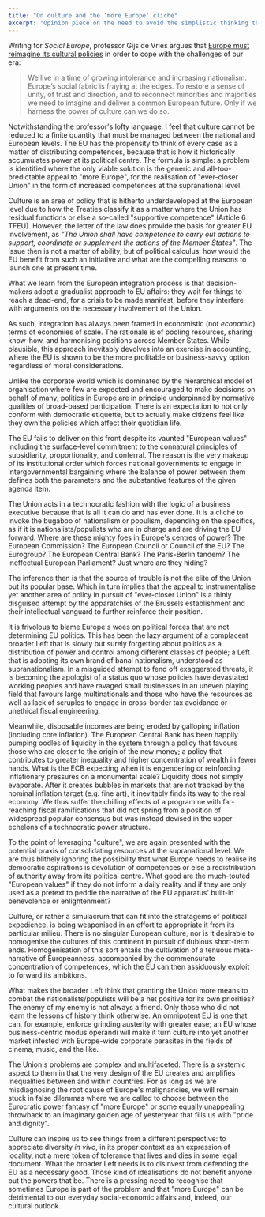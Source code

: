 ```yaml
---
title: "On culture and the ‘more Europe’ cliché"
excerpt: "Opinion piece on the need to avoid the simplistic thinking that 'more Europe' helps Europeans improve their lives."
---
```


Writing for _Social Europe_, professor Gijs de Vries argues that [Europe
must reimagine its cultural
policies](https://socialeurope.eu/europe-must-reimagine-its-cultural-policies)
in order to cope with the challenges of our era:

> We live in a time of growing intolerance and increasing
> nationalism. Europe’s social fabric is fraying at the edges. To
> restore a sense of unity, of trust and direction, and to reconnect
> minorities and majorities we need to imagine and deliver a common
> European future. Only if we harness the power of culture can we do so.

Notwithstanding the professor's lofty language, I feel that culture
cannot be reduced to a finite quantity that must be managed between the
national and European levels.  The EU has the propensity to think of
every case as a matter of distributing competences, because that is how
it historically accumulates power at its political centre.  The formula
is simple: a problem is identified where the only viable solution is the
generic and all-too-predictable appeal to "more Europe", for the
realisation of "ever-closer Union" in the form of increased competences
at the supranational level.

Culture is an area of policy that is hitherto underdeveloped at the
European level due to how the Treaties classify it as a matter where the
Union has residual functions or else a so-called "supportive competence"
(Article 6 TFEU).  However, the letter of the law does provide the basis
for greater EU involvement, as _"The Union shall have competence to
carry out actions to support, coordinate or supplement the actions of
the Member States"_.  The issue then is not a matter of ability, but of
political calculus: how would the EU benefit from such an initiative and
what are the compelling reasons to launch one at present time.

What we learn from the European integration process is that
decision-makers adopt a gradualist approach to EU affairs: they wait for
things to reach a dead-end, for a crisis to be made manifest, before
they interfere with arguments on the necessary involvement of the Union.

As such, integration has always been framed in economistic (not
_economic_) terms of economies of scale.  The rationale is of pooling
resources, sharing know-how, and harmonising positions across Member
States.  While plausible, this approach inevitably devolves into an
exercise in accounting, where the EU is shown to be the more profitable
or business-savvy option regardless of moral considerations.

Unlike the corporate world which is dominated by the hierarchical model
of organisation where few are expected and encouraged to make decisions
on behalf of many, politics in Europe are in principle underpinned by
normative qualities of broad-based participation.  There is an
expectation to not only conform with democratic etiquette, but to
actually make citizens feel like they own the policies which affect
their quotidian life.

The EU fails to deliver on this front despite its vaunted "European
values" including the surface-level commitment to the connatural
principles of subsidiarity, proportionality, and conferral.  The reason
is the very makeup of its institutional order which forces national
governments to engage in intergovernmental bargaining where the balance
of power between them defines both the parameters and the substantive
features of the given agenda item.

The Union acts in a technocratic fashion with the logic of a business
executive because that is all it can do and has ever done.  It is a
cliché to invoke the bugaboo of nationalism or populism, depending on
the specifics, as if it is nationalists/populists who are in charge and
are driving the EU forward.  Where are these mighty foes in Europe's
centres of power?  The European Commission?  The European Council or
Council of the EU?  The Eurogroup?  The European Central Bank?  The
Paris-Berlin tandem?  The ineffectual European Parliament?  Just where
are they hiding?

The inference then is that the source of trouble is not the elite of the
Union but its popular base.  Which in turn implies that the appeal to
instrumentalise yet another area of policy in pursuit of "ever-closer
Union" is a thinly disguised attempt by the apparatchiks of the Brussels
establishment and their intellectual vanguard to further reinforce their
position.

It is frivolous to blame Europe's woes on political forces that are not
determining EU politics.  This has been the lazy argument of a
complacent broader Left that is slowly but surely forgetting about
politics as a distribution of power and control among different classes
of people; a Left that is adopting its own brand of banal nationalism,
understood as supranationalism.  In a misguided attempt to fend off
exaggerated threats, it is becoming the apologist of a status quo whose
policies have devastated working peoples and have ravaged small
businesses in an uneven playing field that favours large multinationals
and those who have the resources as well as lack of scruples to engage
in cross-border tax avoidance or unethical fiscal engineering.

Meanwhile, disposable incomes are being eroded by galloping inflation
(including core inflation).  The European Central Bank has been happily
pumping oodles of liquidity in the system through a policy that favours
those who are closer to the origin of the new money; a policy that
contributes to greater inequality and higher concentration of wealth in
fewer hands.  What is the ECB expecting when it is engendering or
reinforcing inflationary pressures on a monumental scale?  Liquidity
does not simply evaporate.  After it creates bubbles in markets that are
not tracked by the nominal inflation target (e.g. fine art), it
inevitably finds its way to the real economy.  We thus suffer the
chilling effects of a programme with far-reaching fiscal ramifications
that did not spring from a position of widespread popular consensus but
was instead devised in the upper echelons of a technocratic power
structure.

To the point of leveraging "culture", we are again presented with the
potential praxis of consolidating resources at the supranational level.
We are thus blithely ignoring the possibility that what Europe needs to
realise its democratic aspirations is devolution of competences or else
a redistribution of authority away from its political centre.  What good
are the much-touted "European values" if they do not inform a daily
reality and if they are only used as a pretext to peddle the narrative
of the EU apparatus' built-in benevolence or enlightenment?

Culture, or rather a simulacrum that can fit into the stratagems of
political expedience, is being weaponised in an effort to appropriate it
from its particular milieu.  There is no singular European culture, nor
is it desirable to homogenise the cultures of this continent in pursuit
of dubious short-term ends.  Homogenisation of this sort entails the
cultivation of a tenuous meta-narrative of Europeanness, accompanied by
the commensurate concentration of competences, which the EU can then
assiduously exploit to forward its ambitions.

What makes the broader Left think that granting the Union more means to
combat the nationalists/populists will be a net positive for its own
priorities?  The enemy of my enemy is not always a friend.  Only those
who did not learn the lessons of history think otherwise.  An omnipotent
EU is one that can, for example, enforce grinding austerity with greater
ease; an EU whose business-centric modus operandi will make it turn
culture into yet another market infested with Europe-wide corporate
parasites in the fields of cinema, music, and the like.

The Union's problems are complex and multifaceted.  There is a systemic
aspect to them in that the very design of the EU creates and amplifies
inequalities between and within countries.  For as long as we are
misdiagnosing the root cause of Europe's malignancies, we will remain
stuck in false dilemmas where we are called to choose between the
Eurocratic power fantasy of "more Europe" or some equally unappealing
throwback to an imaginary golden age of yesteryear that fills us with
"pride and dignity".

Culture can inspire us to see things from a different perspective: to
appreciate diversity _in vivo_, in its proper context as an expression
of locality, not a mere token of tolerance that lives and dies in some
legal document.  What the broader Left needs is to disinvest from
defending the EU as a necessary good.  Those kind of idealisations do
not benefit anyone but the powers that be.  There is a pressing need to
recognise that sometimes Europe is part of the problem and that "more
Europe" can be detrimental to our everyday social-economic affairs and,
indeed, our cultural outlook.
